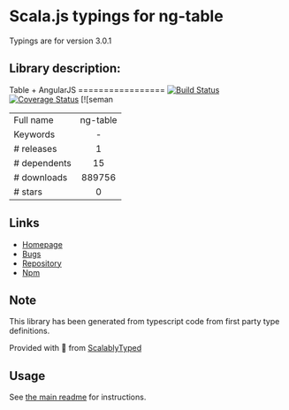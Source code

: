 
# Scala.js typings for ng-table

Typings are for version 3.0.1

## Library description:
Table + AngularJS ================= [![Build Status](https://travis-ci.org/esvit/ng-table.svg)](https://travis-ci.org/esvit/ng-table) [![Coverage Status](https://coveralls.io/repos/esvit/ng-table/badge.png)](https://coveralls.io/r/esvit/ng-table) [![seman

|                    |                 |
| ------------------ | :-------------: |
| Full name          | ng-table |
| Keywords           | - |
| # releases         | 1 |
| # dependents       | 15 |
| # downloads        | 889756 |
| # stars            | 0 |

## Links
- [Homepage](https://github.com/esvit/ng-table#readme)
- [Bugs](https://github.com/esvit/ng-table/issues)
- [Repository](https://github.com/esvit/ng-table)
- [Npm](https://www.npmjs.com/package/ng-table)
    


## Note
This library has been generated from typescript code from first party type definitions.

Provided with :purple_heart: from [ScalablyTyped](https://github.com/oyvindberg/ScalablyTyped)

## Usage
See [the main readme](../../readme.md) for instructions.


